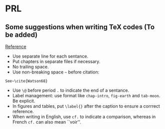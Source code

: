 # PRL

## Some suggestions when writing TeX codes (To be added)

[Reference](http://stackoverflow.com/a/6190412)

* Use separate line for each sentance.
* Put chapters in separate files if necessary.
* No trailing space.
* Use non-breaking space `~` before citation:
```TeX
See~\cite{Watson68}
```
* Use `\@` before period `.` to indicate the end of a sentance.
* Label management: use format like `chap-intro`, `fig-earth` and `tab-moon`. Be explicit.
* In figures and tables, put `\label{}` after the caption to ensure a corrrect reference.
* When writing in English, use `cf.` to indicate a comparison, whereas in French `cf.` can also mean ``voir''.
